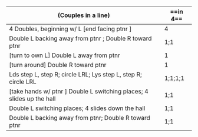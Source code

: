 |(Couples in a line) |==in 4==|
|----|-----|
|4 Doubles, beginning w/ L [end facing ptnr ] |4| 
|Double L backing away from ptnr ; Double R toward ptnr |1;1|
| [turn to own L] Double L away from ptnr |1|
| [turn around] Double R toward ptnr | 1|
| Lds step L, step R; circle LRL; Lys step L, step R; circle LRL| 1;1;1;1|
|[take hands w/ ptnr ] Double L switching places; 4 slides up the hall |1;1|
|Double L switching places; 4 slides down the hall | 1;1|
|Double L backing away from ptnr; Double R toward ptnr |1;1|
